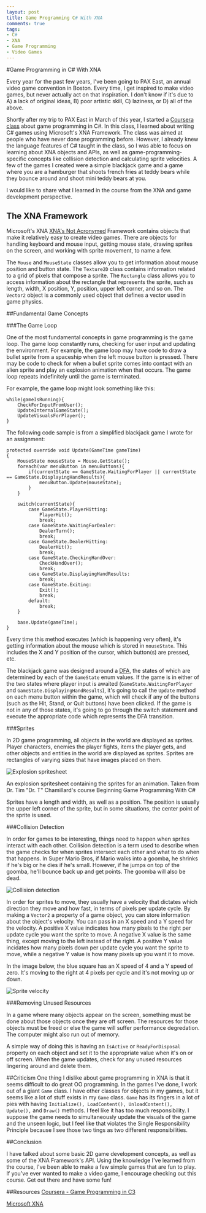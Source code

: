 ```yaml
---
layout: post
title: Game Programming C# With XNA
comments: true
tags:
- C#
- XNA
- Game Programming
- Video Games
---
```


#Game Programming in C# With XNA

Every year for the past few years, I've been going to PAX East, an annual video game convention in Boston. Every time, I get inspired to make video games, but never actually act on that inspiration. I don't know if it's due to A) a lack of original ideas, B) poor artistic skill, C) laziness, or D) all of the above.

Shortly after my trip to PAX East in March of this year, I started a [Coursera class](https://class.coursera.org/gameprogramming-002) about game programming in C#. In this class, I learned about writing C# games using Microsoft's XNA Framework. The class was aimed at people who have never done programming before. However, I already knew the language features of C# taught in the class, so I was able to focus on learning about XNA objects and APIs, as well as game-programming-specific concepts like collision detection and calculating sprite velocities. A few of the games I created were a simple blackjack game and a game where you are a hamburger that shoots french fries at teddy bears while they bounce around and shoot mini teddy bears at you.

I would like to share what I learned in the course from the XNA and game development perspective. 

## The XNA Framework

Microsoft's XNA [XNA's Not Acronymed](https://www.microsoft.com/en-us/download/details.aspx?id=20914) Framework contains objects that make it relatively easy to create video games. There are objects for handling keyboard and mouse input, getting mouse state, drawing sprites on the screen, and working with sprite movement, to name a few.

The `Mouse` and `MouseState` classes allow you to get information about mouse position and button state. The `Texture2D` class contains information related to a grid of pixels that compose a sprite. The `Rectangle` class allows you to access information about the rectangle that represents the sprite, such as length, width, X position, Y, position, upper left corner, and so on. The `Vector2` object is a commonly used object that defines a vector used in game physics.

##Fundamental Game Concepts

###The Game Loop

One of the most fundamental concepts in game programming is the game loop. The game loop constantly runs, checking for user input and updating the environment. For example, the game loop may have code to draw a bullet sprite from a spaceship when the left mouse button is pressed. There may be code to check for when a bullet sprite comes into contact with an alien sprite and play an explosion animation when that occurs. The game loop repeats indefinitely until the game is terminated.

For example, the game loop might look something like this:

	while(gameIsRunning){
		CheckForInputFromUser();
		UpdateInternalGameState();
		UpdateVisualsForPlayer();
	}

The following code sample is from a simplified blackjack game I wrote for an assignment:

	protected override void Update(GameTime gameTime)
	{
		MouseState mouseState = Mouse.GetState();
		foreach(var menuButton in menuButtons){
			if(currentState == GameState.WaitingForPlayer || currentState == GameState.DisplayingHandResults){
				menuButton.Update(mouseState);
			}
		}

		switch(currentState){
			case GameState.PlayerHitting:
				PlayerHit();
				break;
			case GameState.WaitingForDealer:
				DealerTurn();
				break;
			case GameState.DealerHitting:
				DealerHit();
				break;
			case GameState.CheckingHandOver:
				CheckHandOver();
				break;
			case GameState.DisplayingHandResults:
				break;
			case GameState.Exiting:
				Exit();
				break;
			default:
				break;
		}

		base.Update(gameTime);
	}

Every time this method executes (which is happening very often), it's getting information about the mouse which is stored in `mouseState`. This includes the X and Y position of the cursor, which button(s) are pressed, etc.

The blackjack game was designed around a [DFA](http://en.wikipedia.org/wiki/Deterministic_finite_automaton), the states of which are determined by each of the `GameState` enum values. If the game is in either of the two states where player input is awaited (`GameState.WaitingForPlayer` and `GameState.DisplayingHandResults`), it's going to call the `Update` method on each menu button within the game, which will check if any of the buttons (such as the Hit, Stand, or Quit buttons) have been clicked. If the game is not in any of those states, it's going to go through the switch statement and execute the appropriate code which represents the DFA transition. 

###Sprites

In 2D game programming, all objects in the world are displayed as sprites. Player characters, enemies the player fights, items the player gets, and other objects and entities in the world are displayed as sprites. Sprites are rectangles of varying sizes that have images placed on them.

![Explosion spritesheet](../../../../images/4-30-15/explosion.png "An explosion spritesheet")

An explosion spritesheet containing the sprites for an animation. Taken from Dr. Tim "Dr. T" Chamillard's course Beginning Game Programming With C#

Sprites have a length and width, as well as a position. The position is usually the upper left corner of the sprite, but in some situations, the center point of the sprite is used.

###Collision Detection

In order for games to be interesting, things need to happen when sprites interact with each other. Collision detection is a term used to describe when the game checks for when sprites intersect each other and what to do when that happens. In Super Mario Bros, if Mario walks into a goomba, he shrinks if he's big or he dies if he's small. However, if he jumps on top of the goomba, he'll bounce back up and get points. The goomba will also be dead.

![Collision detection](../../../../images/4-30-15/collision.png "Collision detection")

In order for sprites to move, they usually have a velocity that dictates which direction they move and how fast, in terms of pixels per update cycle. By making a `Vector2` a property of a game object, you can store information about the object's velocity. You can pass in an X speed and a Y speed for the velocity. A positive X value indicates how many pixels to the right per update cycle you want the sprite to move. A negative X value is the same thing, except moving to the left instead of the right. A positive Y value incidates how many pixels down per update cycle you want the sprite to move, while a negative Y value is how many pixels up you want it to move. 

In the image below, the blue square has an X speed of 4 and a Y speed of zero. It's moving to the right at 4 pixels per cycle and it's not moving up or down.

![Sprite velocity](../../../../images/4-30-15/vectors.png "Sprite velocity")

###Removing Unused Resources

In a game where many objects appear on the screen, something must be done about those objects once they are off screen. The resources for those objects must be freed or else the game will suffer performance degredation. The computer might also run out of memory.

A simple way of doing this is having an `IsActive` or `ReadyForDisposal` property on each object and set it to the appropriate value when it's on or off screen. When the game updates, check for any unused resources lingering around and delete them.

##Criticism
One thing I dislike about game programming in XNA is that it seems difficult to do great OO programming. In the games I've done, I work out of a giant `Game` class. I have other classes for objects in my games, but it seems like a lot of stuff exists in my `Game` class. `Game` has its fingers in a lot of pies with having `Initialize(), LoadContent(), UnloadContent(), Update(),` and `Draw()` methods. I feel like it has too much responsibility. I suppose the game needs to simultaneously update the visuals of the game and the unseen logic, but I feel like that violates the Single Responsibility Principle because I see those two tings as two different responsibilities. 

##Conclusion

I have talked about some basic 2D game development concepts, as well as some of the XNA Framework's API. Using the knowledge I've learned from the course, I've been able to make a few simple games that are fun to play. If you've ever wanted to make a video game, I encourage checking out this course. Get out there and have some fun!

##Resources
[Coursera - Game Programming in C3](https://class.coursera.org/gameprogramming-002)

[Microsoft XNA](https://www.microsoft.com/en-us/download/details.aspx?id=20914)
